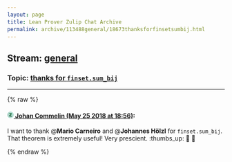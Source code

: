 ```yaml
---
layout: page
title: Lean Prover Zulip Chat Archive 
permalink: archive/113488general/18673thanksforfinsetsumbij.html
---
```


## Stream: [general](index.html)
### Topic: [thanks for `finset.sum_bij`](18673thanksforfinsetsumbij.html)

---


{% raw %}
#### [![Click to go to Zulip](../../assets/img/zulip2.png) Johan Commelin (May 25 2018 at 18:56)](https://leanprover.zulipchat.com/#narrow/stream/113488-general/topic/thanks%20for%20%60finset.sum_bij%60/near/127090893):
I want to thank @**Mario Carneiro** and @**Johannes Hölzl** for `finset.sum_bij`. That theorem is extremely useful! Very prescient. :thumbs_up: :octopus: :muscle:


{% endraw %}
